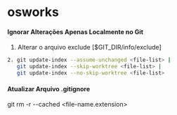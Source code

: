 # osworks

#### Ignorar Alterações Apenas Localmente no Git

1. Alterar o arquivo exclude [$GIT_DIR/info/exclude]

```bash
2. git update-index --assume-unchanged <file-list> |
   git update-index --skip-worktree <file-list> |
   git update-index --no-skip-worktree <file-list> 
```

#### Atualizar Arquivo .gitignore
git rm -r --cached <file-name.extension>

 
 
